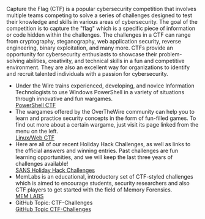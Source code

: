 Capture the Flag (CTF) is a popular cybersecurity competition that involves multiple teams competing to solve a series of challenges designed to test their knowledge and skills in various areas of cybersecurity. The goal of the competition is to capture the "flag" which is a specific piece of information or code hidden within the challenges. The challenges in a CTF can range from cryptography, steganography, web application security, reverse engineering, binary exploitation, and many more. CTFs provide an opportunity for cybersecurity enthusiasts to showcase their problem-solving abilities, creativity, and technical skills in a fun and competitive environment. They are also an excellent way for organizations to identify and recruit talented individuals with a passion for cybersecurity.  

* Under the Wire trains experienced, developing, and novice Information Technologists to use Windows PowerShell in a variety of situations through innovative and fun wargames.  
[PowerShell CTF](https://underthewire.tech/)  
* The wargames offered by the OverTheWire community can help you to learn and practice security concepts in the form of fun-filled games.
To find out more about a certain wargame, just visit its page linked from the menu on the left.  
[Linux/Web CTF](https://overthewire.org/wargames)  
* Here are all of our recent Holiday Hack Challenges, as well as links to the official answers and winning entries. Past challenges are fun learning opportunities, and we will keep the last three years of challenges available!  
[SANS Holiday Hack Challenges](https://holidayhackchallenge.com/past-challenges/)  
* MemLabs is an educational, introductory set of CTF-styled challenges which is aimed to encourage students, security researchers and also CTF players to get started with the field of Memory Forensics.  
[MEM LABS](https://github.com/stuxnet999/MemLabs)  
* GitHub Topic: CTF-Challenges  
[GitHub Topic CTF-Challenges](https://github.com/topics/ctf-challenges)  